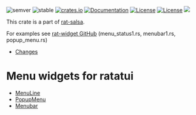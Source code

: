 ![semver](https://img.shields.io/badge/semver-☑-FFD700)
![stable](https://img.shields.io/badge/stability-stable-8A2BE2)
[![crates.io](https://img.shields.io/crates/v/rat-menu.svg)](https://crates.io/crates/rat-menu)
[![Documentation](https://docs.rs/rat-menu/badge.svg)](https://docs.rs/rat-menu)
[![License](https://img.shields.io/badge/license-MIT-blue.svg)](https://opensource.org/licenses/MIT)
[![License](https://img.shields.io/badge/license-APACHE-blue.svg)](https://www.apache.org/licenses/LICENSE-2.0)
![](https://tokei.rs/b1/github/thscharler/rat-salsa)

This crate is a part of [rat-salsa][refRatSalsa].

For examples see [rat-widget GitHub][refGitHubWidget]
(menu_status1.rs, menubar1.rs, popup_menu.rs)

* [Changes](https://github.com/thscharler/rat-salsa/blob/master/rat-menu/changes.md)

# Menu widgets for ratatui

* [MenuLine](https://docs.rs/rat-menu/latest/rat_menu/menuline)
* [PopupMenu](https://docs.rs/rat-menu/latest/rat_menu/popup_menu)
* [Menubar](https://docs.rs/rat-menu/latest/rat_menu/menubar)

[refGitHubWidget]: https://github.com/thscharler/rat-salsa/blob/master/rat-widget/examples

[refRatSalsa]: https://docs.rs/rat-salsa/latest/rat_salsa/